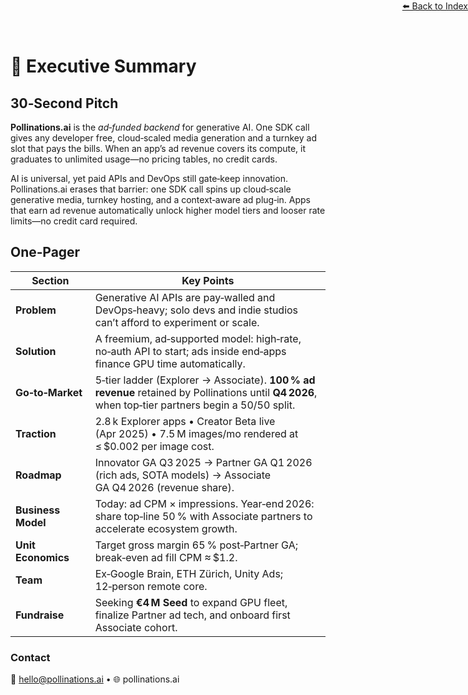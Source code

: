 <div style="text-align: right; position: absolute; top: 0; right: 0;">
<a href="/10">⬅️ Back to Index</a>
</div>

# 📑 **Executive Summary**

## 30‑Second Pitch

**Pollinations.ai** is the *ad‑funded backend* for generative AI. One SDK call gives any developer free, cloud‑scaled media generation and a turnkey ad slot that pays the bills. When an app’s ad revenue covers its compute, it graduates to unlimited usage—no pricing tables, no credit cards.

AI is universal, yet paid APIs and DevOps still gate‑keep innovation. Pollinations.ai erases that barrier: one SDK call spins up cloud‑scale generative media, turnkey hosting, and a context‑aware ad plug‑in. Apps that earn ad revenue automatically unlock higher model tiers and looser rate limits—no credit card required.

## One‑Pager

| Section            | Key Points                                                                                                                                         |
| ------------------ | -------------------------------------------------------------------------------------------------------------------------------------------------- |
| **Problem**        | Generative AI APIs are pay‑walled and DevOps‑heavy; solo devs and indie studios can’t afford to experiment or scale.                               |
| **Solution**       | A freemium, ad‑supported model: high‑rate, no‑auth API to start; ads inside end‑apps finance GPU time automatically.                               |
| **Go‑to‑Market**   | 5‑tier ladder (Explorer → Associate). **100 % ad revenue** retained by Pollinations until **Q4 2026**, when top‑tier partners begin a 50/50 split. |
| **Traction**       | 2.8 k Explorer apps • Creator Beta live (Apr 2025) • 7.5 M images/mo rendered at ≤ \$0.002 per image cost.                                         |
| **Roadmap**        | Innovator GA Q3 2025 → Partner GA Q1 2026 (rich ads, SOTA models) → Associate GA Q4 2026 (revenue share).                                          |
| **Business Model** | Today: ad CPM × impressions. Year‑end 2026: share top‑line 50 % with Associate partners to accelerate ecosystem growth.                            |
| **Unit Economics** | Target gross margin 65 % post‑Partner GA; break‑even ad fill CPM ≈ \$1.2.                                                                          |
| **Team**           | Ex‑Google Brain, ETH Zürich, Unity Ads; 12‑person remote core.                                                                                     |
| **Fundraise**      | Seeking **€4 M Seed** to expand GPU fleet, finalize Partner ad tech, and onboard first Associate cohort.                                           |

### Contact

📧 [hello@pollinations.ai](mailto:hello@pollinations.ai) • 🌐 pollinations.ai